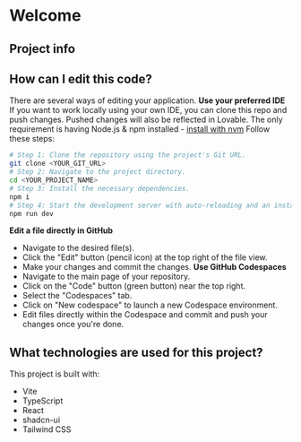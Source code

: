 # Welcome
## Project info
## How can I edit this code?
There are several ways of editing your application.
**Use your preferred IDE**
If you want to work locally using your own IDE, you can clone this repo and push changes. Pushed changes will also be reflected in Lovable.
The only requirement is having Node.js & npm installed - [install with nvm](https://github.com/nvm-sh/nvm#installing-and-updating)
Follow these steps:
```sh
# Step 1: Clone the repository using the project's Git URL.
git clone <YOUR_GIT_URL>
# Step 2: Navigate to the project directory.
cd <YOUR_PROJECT_NAME>
# Step 3: Install the necessary dependencies.
npm i
# Step 4: Start the development server with auto-reloading and an instant preview.
npm run dev
```
**Edit a file directly in GitHub**
- Navigate to the desired file(s).
- Click the "Edit" button (pencil icon) at the top right of the file view.
- Make your changes and commit the changes.
**Use GitHub Codespaces**
- Navigate to the main page of your repository.
- Click on the "Code" button (green button) near the top right.
- Select the "Codespaces" tab.
- Click on "New codespace" to launch a new Codespace environment.
- Edit files directly within the Codespace and commit and push your changes once you're done.
## What technologies are used for this project?
This project is built with:
- Vite
- TypeScript
- React
- shadcn-ui
- Tailwind CSS
